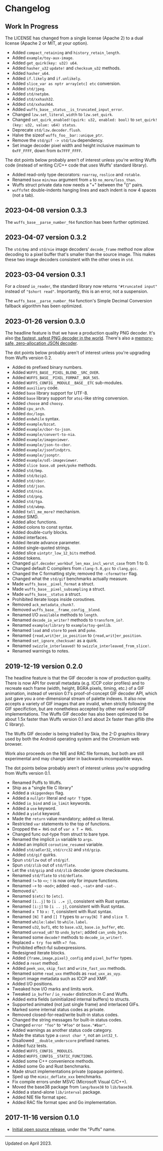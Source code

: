# Changelog


## Work In Progress

The LICENSE has changed from a single license (Apache 2) to a dual license
(Apache 2 or MIT, at your option).

- Added `compact_retaining` and `history_retain_length`.
- Added `example/toy-aux-image`.
- Added `get_quirk(key: u32) u64`.
- Added `hasher_u32` `update!` and `checksum_u32` methods.
- Added `hasher_u64`.
- Added `if.likely` and `if.unlikely`.
- Added `slice_var as nptr array[etc] etc` conversion.
- Added `std/jpeg`.
- Added `std/netpbm`.
- Added `std/xxhash32`.
- Added `std/xxhash64`.
- Added `wuffs_base__status__is_truncated_input_error`.
- Changed `lzw.set_literal_width` to `lzw.set_quirk`.
- Changed `set_quirk_enabled!(quirk: u32, enabled: bool)` to `set_quirk!(key:
  u32, value: u64) status`.
- Deprecate `std/lzw.decoder.flush`.
- Halve the sizeof `wuffs_foo__bar::unique_ptr`.
- Remove the `std/gif -> std/lzw` dependency.
- Set image decoder pixel width and height inclusive maximum to `0xFF_FFFF`,
  down from `0x7FFF_FFFF`.

The dot points below probably aren't of interest unless you're _writing_ Wuffs
code (instead of writing C/C++ code that _uses_ Wuffs' standard library).

- Added read-only type decorators: `roarray`, `roslice` and `rotable`.
- Renamed `base` `min/max` argument from `a` to `no_more/less_than`.
- Wuffs struct private data now needs a "+" between the "()" pairs.
- `wuffsfmt` double-indents hanging lines and each indent is now 4 spaces (not
  a tab).


## 2023-04-08 version 0.3.3

The `wuffs_base__parse_number_f64` function has been further optimized.


## 2023-04-07 version 0.3.2

The `std/bmp` and `std/nie` image decoders' `decode_frame` method now allow
decoding to a pixel buffer that's smaller than the source image. This makes
these two image decoders consistent with the other ones in `std`.


## 2023-03-04 version 0.3.1

For a *closed* `io_reader`, the standard library now returns `"#truncated
input"` instead of `"$short read"`. Importantly, this is an error, not a
suspension.

The `wuffs_base__parse_number_f64` function's Simple Decimal Conversion
fallback algorithm has been optimized.


## 2023-01-26 version 0.3.0

The headline feature is that we have a production quality PNG decoder. It's
also [the fastest, safest PNG decoder in the
world](https://nigeltao.github.io/blog/2021/fastest-safest-png-decoder.html).
There's also a [memory-safe, zero-allocation JSON
decoder](https://nigeltao.github.io/blog/2020/jsonptr.html).

The dot points below probably aren't of interest unless you're upgrading from
Wuffs version 0.2.

- Added `0b` prefixed binary numbers.
- Added `WUFFS_BASE__PIXEL_BLEND__SRC_OVER`.
- Added `WUFFS_BASE__PIXEL_FORMAT__BGR_565`.
- Added `WUFFS_CONFIG__MODULE__BASE__ETC` sub-modules.
- Added `auxiliary` code.
- Added `base` library support for UTF-8.
- Added `base` library support for `atoi`-like string conversion.
- Added `choose` and `choosy`.
- Added `cpu_arch`.
- Added `doc/logo`.
- Added `endwhile` syntax.
- Added `example/bzcat`.
- Added `example/cbor-to-json`.
- Added `example/convert-to-nia`.
- Added `example/imageviewer`.
- Added `example/json-to-cbor`.
- Added `example/jsonfindptrs`.
- Added `example/jsonptr`.
- Added `example/sdl-imageviewer`.
- Added `slice base.u8 peek/poke` methods.
- Added `std/bmp`.
- Added `std/bzip2`.
- Added `std/cbor`.
- Added `std/json`.
- Added `std/nie`.
- Added `std/png`.
- Added `std/tga`.
- Added `std/wbmp`.
- Added `tell_me_more?` mechanism.
- Added SIMD.
- Added alloc functions.
- Added colons to const syntax.
- Added double-curly blocks.
- Added interfaces.
- Added iterate advance parameter.
- Added single-quoted strings.
- Added slice `uintptr_low_12_bits` method.
- Added tokens.
- Changed `gif.decoder_workbuf_len_max_incl_worst_case` from 1 to 0.
- Changed default C compilers from `clang-5.0,gcc` to `clang,gcc`.
- Changed the C formatting style; removed the `-cformatter` flag.
- Changed what the `std/gif` benchmarks actually measure.
- Made `wuffs_base__pixel_format` a struct.
- Made `wuffs_base__pixel_subsampling` a struct.
- Made `wuffs_base__status` a struct.
- Prohibited iterate loops inside coroutines.
- Removed `ack_metadata_chunk?`.
- Removed `wuffs_base__frame_config__blend`.
- Renamed I/O `available` methods to `length`.
- Renamed `decode_io_writer?` methods to `transform_io?`.
- Renamed `example/library` to `example/toy-genlib`.
- Renamed `load` and `store` to `peek` and `poke`.
- Renamed `{read,writ}er_io_position` to `{read,writ}er_position`.
- Renamed `set_ignore_checksum!` as a quirk.
- Renamed `swizzle_interleaved!` to `swizzle_interleaved_from_slice!`.
- Renamed warnings to notes.


## 2019-12-19 version 0.2.0

The headline feature is that the GIF decoder is now of production quality.
There is now API for overall metadata (e.g. ICCP color profiles) and to
recreate each frame (width, height, BGRA pixels, timing, etc.) of a GIF
animation, instead of version 0.1's proof-of-concept GIF decoder API, which
just gave you a one-dimensional stream of palette indexes. It also now accepts
a variety of GIF images that are invalid, when strictly following the GIF
specifiction, but are nonetheless accepted by other real world GIF
implementations. The Wuffs GIF decoder has also been optimized to be about 1.5x
faster than Wuffs version 0.1 and about 2x faster than giflib (the C library).

The Wuffs GIF decoder is being trialled by Skia, the 2-D graphics library used
by both the Android operating system and the Chromium web browser.

Work also proceeds on the NIE and RAC file formats, but both are still
experimental and may change later in backwards incompatible ways.

The dot points below probably aren't of interest unless you're upgrading from
Wuffs version 0.1.

- Renamed Puffs to Wuffs.
- Ship as a "single file C library"
- Added a `skipgendeps` flag.
- Added a `nullptr` literal and `nptr T` type.
- Added `io_bind` and `io_limit` keywords.
- Added a `use` keyword.
- Added a `yield` keyword.
- Made the `return` value mandatory; added `ok` literal.
- Restricted `var` statements to the top of functions.
- Dropped the `= RHS` out of `var x T = RHS`.
- Changed func out-type from struct to bare type.
- Renamed the implicit `in` variable to `args`.
- Added an implicit `coroutine_resumed` variable.
- Added `std/adler32`, `std/crc32` and `std/gzip`.
- Added `std/gif` quirks.
- Spun `std/lzw` out of `std/gif`.
- Spun `std/zlib` out of `std/flate`.
- Let the `std/gzip` and `std/zlib` decoder ignore checksums.
- Renamed `std/flate` to `std/deflate`.
- Renamed `!=` to `<>`; `!` is now only for impure functions.
- Renamed `~+` to `~mod+`; added `~mod-`, `~sat+` and `~sat-`.
- Removed `&^`.
- Renamed `$(etc)` to `[etc]`.
- Renamed `[i..j]` to `[i ..= j]`, consistent with Rust syntax.
- Renamed `[i:j]` to `[i .. j]`, consistent with Rust syntax.
- Renamed `x T` to `x: T`, consistent with Rust syntax.
- Renamed `[N] T` and `[] T` types to `array[N] T` and `slice T`.
- Renamed `while:label` to `while.label`.
- Renamed `u32`, `buf1`, etc to `base.u32`, `base.io_buffer`, etc.
- Renamed `unread_u8?` to `undo_byte!`; added `can_undo_byte`.
- Renamed some `decode?` methods to `decode_io_writer?`.
- Replaced `= try foo` with `=? foo`.
- Prohibited effect-ful subexpressions.
- Redesigned iterate blocks.
- Added `{frame,image,pixel}_config` and `pixel_buffer` types.
- Added a `reset` method.
- Added `peek_uxx`, `skip_fast` and `write_fast_uxx` methods.
- Renamed some `read_uxx` methods as `read_uxx_as_uyy`.
- Report image metadata such as ICCP and XMP.
- Added I/O positions.
- Tweaked how I/O marks and limits work.
- Tweaked `io_buffer` / `io_reader` distinction in C and Wuffs.
- Added extra fields (uninitialized internal buffers) to structs.
- Supported animated (not just single frame) and interlaced GIFs.
- Marked some internal status codes as private.
- Removed closed-for-read/write built-in status codes.
- Changed the string messages for built-in status codes.
- Changed `error "foo"` to `"#foo"` or `base."#bar"`.
- Added warnings as another status code category.
- Made the status type a `const char *`, not an `int32_t`.
- Disallowed `__double_underscore` prefixed names.
- Added fuzz tests.
- Added `WUFFS_CONFIG__MODULES`.
- Added `WUFFS_CONFIG__STATIC_FUNCTIONS`.
- Added some C++ convenience methods.
- Added some Go and Rust benchmarks.
- Made struct implementations private (opaque pointers).
- Sped up the `mimic_deflate_xxx` benchmarks.
- Fix compile errors under MSVC (Microsoft Visual C/C++).
- Moved the base38 package from `lang/base38` to `lib/base38`.
- Added a stand-alone `lib/interval` package.
- Added NIE file format spec.
- Added RAC file format spec and Go implementation.


## 2017-11-16 version 0.1.0

- [Initial open source
  release](https://groups.google.com/d/topic/puffslang/2z61mNTAMns/discussion),
  under the "Puffs" name.


---

Updated on April 2023.
